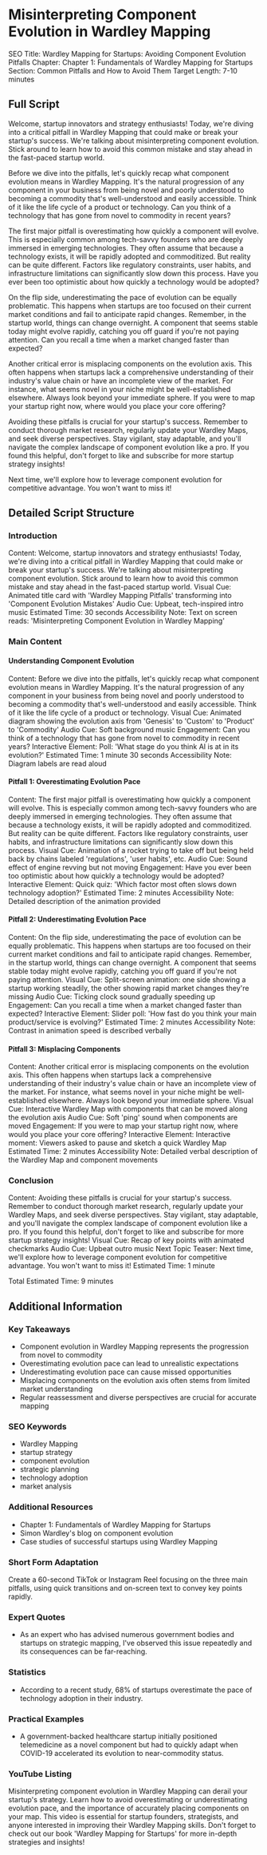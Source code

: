 # Misinterpreting Component Evolution in Wardley Mapping

SEO Title: Wardley Mapping for Startups: Avoiding Component Evolution Pitfalls
Chapter: Chapter 1: Fundamentals of Wardley Mapping for Startups
Section: Common Pitfalls and How to Avoid Them
Target Length: 7-10 minutes

## Full Script

Welcome, startup innovators and strategy enthusiasts! Today, we're diving into a critical pitfall in Wardley Mapping that could make or break your startup's success. We're talking about misinterpreting component evolution. Stick around to learn how to avoid this common mistake and stay ahead in the fast-paced startup world.

Before we dive into the pitfalls, let's quickly recap what component evolution means in Wardley Mapping. It's the natural progression of any component in your business from being novel and poorly understood to becoming a commodity that's well-understood and easily accessible. Think of it like the life cycle of a product or technology. Can you think of a technology that has gone from novel to commodity in recent years?

The first major pitfall is overestimating how quickly a component will evolve. This is especially common among tech-savvy founders who are deeply immersed in emerging technologies. They often assume that because a technology exists, it will be rapidly adopted and commoditized. But reality can be quite different. Factors like regulatory constraints, user habits, and infrastructure limitations can significantly slow down this process. Have you ever been too optimistic about how quickly a technology would be adopted?

On the flip side, underestimating the pace of evolution can be equally problematic. This happens when startups are too focused on their current market conditions and fail to anticipate rapid changes. Remember, in the startup world, things can change overnight. A component that seems stable today might evolve rapidly, catching you off guard if you're not paying attention. Can you recall a time when a market changed faster than expected?

Another critical error is misplacing components on the evolution axis. This often happens when startups lack a comprehensive understanding of their industry's value chain or have an incomplete view of the market. For instance, what seems novel in your niche might be well-established elsewhere. Always look beyond your immediate sphere. If you were to map your startup right now, where would you place your core offering?

Avoiding these pitfalls is crucial for your startup's success. Remember to conduct thorough market research, regularly update your Wardley Maps, and seek diverse perspectives. Stay vigilant, stay adaptable, and you'll navigate the complex landscape of component evolution like a pro. If you found this helpful, don't forget to like and subscribe for more startup strategy insights!

Next time, we'll explore how to leverage component evolution for competitive advantage. You won't want to miss it!

## Detailed Script Structure

### Introduction

Content: Welcome, startup innovators and strategy enthusiasts! Today, we're diving into a critical pitfall in Wardley Mapping that could make or break your startup's success. We're talking about misinterpreting component evolution. Stick around to learn how to avoid this common mistake and stay ahead in the fast-paced startup world.
Visual Cue: Animated title card with 'Wardley Mapping Pitfalls' transforming into 'Component Evolution Mistakes'
Audio Cue: Upbeat, tech-inspired intro music
Estimated Time: 30 seconds
Accessibility Note: Text on screen reads: 'Misinterpreting Component Evolution in Wardley Mapping'

### Main Content

#### Understanding Component Evolution

Content: Before we dive into the pitfalls, let's quickly recap what component evolution means in Wardley Mapping. It's the natural progression of any component in your business from being novel and poorly understood to becoming a commodity that's well-understood and easily accessible. Think of it like the life cycle of a product or technology.
Visual Cue: Animated diagram showing the evolution axis from 'Genesis' to 'Custom' to 'Product' to 'Commodity'
Audio Cue: Soft background music
Engagement: Can you think of a technology that has gone from novel to commodity in recent years?
Interactive Element: Poll: 'What stage do you think AI is at in its evolution?'
Estimated Time: 1 minute 30 seconds
Accessibility Note: Diagram labels are read aloud

#### Pitfall 1: Overestimating Evolution Pace

Content: The first major pitfall is overestimating how quickly a component will evolve. This is especially common among tech-savvy founders who are deeply immersed in emerging technologies. They often assume that because a technology exists, it will be rapidly adopted and commoditized. But reality can be quite different. Factors like regulatory constraints, user habits, and infrastructure limitations can significantly slow down this process.
Visual Cue: Animation of a rocket trying to take off but being held back by chains labeled 'regulations', 'user habits', etc.
Audio Cue: Sound effect of engine revving but not moving
Engagement: Have you ever been too optimistic about how quickly a technology would be adopted?
Interactive Element: Quick quiz: 'Which factor most often slows down technology adoption?'
Estimated Time: 2 minutes
Accessibility Note: Detailed description of the animation provided

#### Pitfall 2: Underestimating Evolution Pace

Content: On the flip side, underestimating the pace of evolution can be equally problematic. This happens when startups are too focused on their current market conditions and fail to anticipate rapid changes. Remember, in the startup world, things can change overnight. A component that seems stable today might evolve rapidly, catching you off guard if you're not paying attention.
Visual Cue: Split-screen animation: one side showing a startup working steadily, the other showing rapid market changes they're missing
Audio Cue: Ticking clock sound gradually speeding up
Engagement: Can you recall a time when a market changed faster than expected?
Interactive Element: Slider poll: 'How fast do you think your main product/service is evolving?'
Estimated Time: 2 minutes
Accessibility Note: Contrast in animation speed is described verbally

#### Pitfall 3: Misplacing Components

Content: Another critical error is misplacing components on the evolution axis. This often happens when startups lack a comprehensive understanding of their industry's value chain or have an incomplete view of the market. For instance, what seems novel in your niche might be well-established elsewhere. Always look beyond your immediate sphere.
Visual Cue: Interactive Wardley Map with components that can be moved along the evolution axis
Audio Cue: Soft 'ping' sound when components are moved
Engagement: If you were to map your startup right now, where would you place your core offering?
Interactive Element: Interactive moment: Viewers asked to pause and sketch a quick Wardley Map
Estimated Time: 2 minutes
Accessibility Note: Detailed verbal description of the Wardley Map and component movements

### Conclusion

Content: Avoiding these pitfalls is crucial for your startup's success. Remember to conduct thorough market research, regularly update your Wardley Maps, and seek diverse perspectives. Stay vigilant, stay adaptable, and you'll navigate the complex landscape of component evolution like a pro. If you found this helpful, don't forget to like and subscribe for more startup strategy insights!
Visual Cue: Recap of key points with animated checkmarks
Audio Cue: Upbeat outro music
Next Topic Teaser: Next time, we'll explore how to leverage component evolution for competitive advantage. You won't want to miss it!
Estimated Time: 1 minute

Total Estimated Time: 9 minutes

## Additional Information

### Key Takeaways
- Component evolution in Wardley Mapping represents the progression from novel to commodity
- Overestimating evolution pace can lead to unrealistic expectations
- Underestimating evolution pace can cause missed opportunities
- Misplacing components on the evolution axis often stems from limited market understanding
- Regular reassessment and diverse perspectives are crucial for accurate mapping

### SEO Keywords
- Wardley Mapping
- startup strategy
- component evolution
- strategic planning
- technology adoption
- market analysis

### Additional Resources
- Chapter 1: Fundamentals of Wardley Mapping for Startups
- Simon Wardley's blog on component evolution
- Case studies of successful startups using Wardley Mapping

### Short Form Adaptation
Create a 60-second TikTok or Instagram Reel focusing on the three main pitfalls, using quick transitions and on-screen text to convey key points rapidly.

### Expert Quotes
- As an expert who has advised numerous government bodies and startups on strategic mapping, I've observed this issue repeatedly and its consequences can be far-reaching.

### Statistics
- According to a recent study, 68% of startups overestimate the pace of technology adoption in their industry.

### Practical Examples
- A government-backed healthcare startup initially positioned telemedicine as a novel component but had to quickly adapt when COVID-19 accelerated its evolution to near-commodity status.

### YouTube Listing
Misinterpreting component evolution in Wardley Mapping can derail your startup's strategy. Learn how to avoid overestimating or underestimating evolution pace, and the importance of accurately placing components on your map. This video is essential for startup founders, strategists, and anyone interested in improving their Wardley Mapping skills. Don't forget to check out our book 'Wardley Mapping for Startups' for more in-depth strategies and insights!
